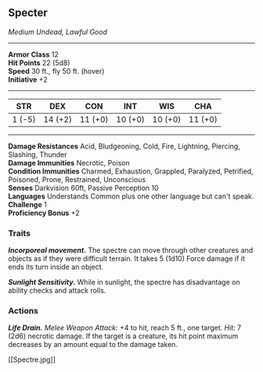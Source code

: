 <div class="statblock">
<h2>Specter</h2>
<em>Medium Undead, Lawful Good</em>
<hr>
<strong>Armor Class</strong> 12
<br>
<strong>Hit Points</strong> 22 (5d8)
<br>
<strong>Speed</strong> 30 ft., fly 50 ft. (hover)
<br>
<strong>Initiative</strong> +2
<hr>
<table class="ability-table">
  <thead>
    <tr>
      <th>STR</th>
      <th>DEX</th>
      <th>CON</th>
      <th>INT</th>
      <th>WIS</th>
      <th>CHA</th>
    </tr>
  </thead>
  <tbody>
    <tr>
      <td>1 (-5)</td>
      <td>14 (+2)</td>
      <td>11 (+0)</td>
      <td>10 (+0)</td>
      <td>10 (+0)</td>
      <td>11 (+0)</td>
    </tr>
  </tbody>
</table>
<hr>
<strong>Damage Resistances</strong> Acid, Bludgeoning, Cold, Fire, Lightning, Piercing, Slashing, Thunder <br>
<strong>Damage Immunities</strong> Necrotic, Poison <br>
<strong>Condition Immunities</strong> Charmed, Exhaustion, Grappled, Paralyzed, Petrified, Poisoned, Prone, Restrained, Unconscious <br>
<strong>Senses</strong> Darkvision 60ft, Passive Perception 10<br>
<strong>Languages</strong> Understands Common plus one other language but can't speak.<br>
<strong>Challenge</strong> 1<br>
<strong>Proficiency Bonus</strong> +2<br>
<h3>Traits</h3>
<p><strong><em>Incorporeal movement.</em></strong> The spectre can move through other creatures and objects as if they were difficult terrain. It takes 5 (1d10) Force damage if it ends its turn inside an object.</p>
<p><strong><em>Sunlight Sensitivity.</em></strong> While in sunlight, the spectre has disadvantage on ability checks and attack rolls.</p>
<h3>Actions</h3>
<p><strong><em>Life Drain.</em></strong> <em>Melee Weapon Attack:</em> +4 to hit, reach 5 ft., one target. <em>Hit:</em> 7 (2d6) necrotic damage. If the target is a creature, its hit point maximum decreases by an amount equal to the damage taken.</p>
</div>

[[Spectre.jpg]]
